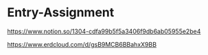 # Entry-Assignment

https://www.notion.so/1304-cdfa99b5f5a3406f9db6ab05955e2be4

https://www.erdcloud.com/d/gsB9MCB6BBahxX9BB
